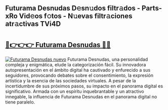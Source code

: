 ## Futurama Desnudas D𝚎sn𝚞dos filtr𝚊dos - Parts-xRo Vid𝚎os f𝚘tos - N𝚞evas filtr𝚊ciones atr𝚊ctivas TVi4D

# <h2><a href="http://mb1fwmm.tromn.icu/?c=Futurama+Desnudas">🔗👉👉👉 Futurama Desnudas 🔗🔗</a></h2>

[![Futurama Desnudas nuevo](https://i.imgur.com/pEAQMta.gif)](http://mb1fwmm.tromn.icu/?c=Futurama+Desnudas)
Futurama Desnudas, una personalidad compleja y enigmática, elude la categorización fácil. Su innovadora autopresentación en el ámbito digital ha cautivado y enfurecido a sus seguidores, provocando debates sobre el consentimiento, la expresión artística y la esencia de las sociedades virtuales. A pesar de la incertidumbre de sus próximos pasos, su impacto en el panorama digital es significativo. Armada con un espíritu inquebrantable y un atractivo innegable, la influencia de Futurama Desnudas en el panorama digital no tiene paralelo.
